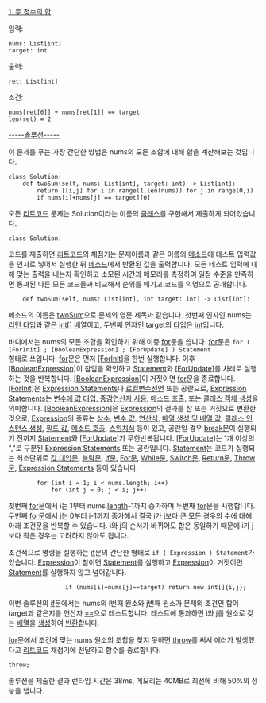 <a href="https://leetcode.com/problems/two-sum/description/" title="leetcode.com/problems/two-sum/description/">1. 두 정수의 합</a>

입력:
```python3
nums: List[int]
target: int
```
출력: 
```python3
ret: List[int]
```
조건: 
```python3
nums[ret[0]] + nums[ret[1]] == target
len(ret) = 2
```
<a href="https://leetcode.com/problems/two-sum/editorial/" title="leetcode.com/problems/two-sum/editorial/">-----솔루션-----</a>

이 문제를 푸는 가장 간단한 방법은 nums의 모든 조합에 대해 합을 계산해보는 것입니다.

```python3
class Solution:
    def twoSum(self, nums: List[int], target: int) -> List[int]:
        return [[i,j] for i in range(1,len(nums)) for j in range(0,i)
        if nums[i]+nums[j] == target][0]
```
모든 <a href="https://leetcode.com/" title="leetcode.com">리트코드</a> 문제는 Solution이라는 이름의 <a href="https://docs.python.org/3/tutorial/classes.html" title="docs.python.org/3/tutorial/classes.html">클래스</a>를 구현해서 제출하게 되어있습니다.<br>
```
class Solution:
```
코드를 제출하면 <a href="https://leetcode.com/" title="leetcode.com">리트코드</a>의 채점기는 문제이름과 같은 이름의 <a href="https://docs.python.org/3/tutorial/classes.html#method-objects" title="docs.python.org/3/tutorial/classes.html#method-objects">메소드</a>에 테스트 입력값을 인자로 넣어서 실행한 뒤 <a href="https://docs.python.org/3/tutorial/classes.html#method-objects" title="docs.python.org/3/tutorial/classes.html#method-objects">메소드</a>에서 반환된 값을 출력합니다. 모든 테스트 입력에 대해 맞는 출력을 내는지 확인하고 소모된 시간과 메모리를 측정하여 일정 수준을 만족하면 통과된 다른 모든 코드들과 비교해서 순위를 매기고 코드를 익명으로 공개합니다.<br>
```
    def twoSum(self, nums: List[int], int target: int) -> List[int]: 
```
메소드의 이름은 <a href="https://leetcode.com/problems/two-sum/description/" title="leetcode.com/problems/two-sum/description/">twoSum</a>으로 문제의 영문 제목과 같습니다. 첫번째 인자인 nums는 <a href="https://docs.oracle.com/javase/specs/jls/se20/html/jls-8.html#jls-Result" title="docs.oracle.com/javase/specs/jls/se20/html/jls-8.html#jls-Result">리턴 타입</a>과 같은 <a href="https://docs.oracle.com/javase/specs/jls/se20/html/jls-10.html#jls-10.2" title="docs.oracle.com/javase/specs/jls/se20/html/jls-10.html#jls-10.2">int[]</a> <a href="https://docs.oracle.com/javase/specs/jls/se20/html/jls-10.html" title="docs.oracle.com/javase/specs/jls/se8/html/jls-10.html">배열</a>이고, 두번째 인자인 target의 <a href="https://docs.oracle.com/javase/specs/jls/se20/html/jls-4.html" title="docs.oracle.com/javase/specs/jls/se20/html/jls-4.html">타입</a>은 <a href="https://docs.oracle.com/javase/specs/jls/se20/html/jls-4.html#jls-4.2.1" title="docs.oracle.com/javase/specs/jls/se20/html/jls-4.html#jls-4.2.1">int</a>입니다.

바디에서는 nums의 모든 조합을 확인하기 위해 이중 <a href="https://docs.oracle.com/javase/specs/jls/se20/html/jls-14.html#jls-14.14" title="docs.oracle.com/javase/specs/jls/se20/html/jls-14.html#jls-14.14">for</a>문을 씁니다. <a href="https://docs.oracle.com/javase/specs/jls/se20/html/jls-14.html#jls-14.14" title="docs.oracle.com/javase/specs/jls/se20/html/jls-14.html#jls-14.14">for</a>문은 
<code>for ( [ForInit] ; [BooleanExpression] ; [ForUpdate] ) Statement </code> 형태로 쓰입니다. <a href="https://docs.oracle.com/javase/specs/jls/se20/html/jls-14.html#jls-14.14" title="docs.oracle.com/javase/specs/jls/se20/html/jls-14.html#jls-14.14">for</a>문은 먼저 <a href="https://docs.oracle.com/javase/specs/jls/se20/html/jls-14.html#jls-14.14.1.1" title="docs.oracle.com/javase/specs/jls/se20/html/jls-14.html#jls-14.14.1.1">[ForInit]</a>을 한번 실행합니다. 이후 <a href="https://docs.oracle.com/javase/specs/jls/se20/html/jls-14.html#jls-14.14.1.2" title="docs.oracle.com/javase/specs/jls/se20/html/jls-14.html#jls-14.14.1.2">[BooleanExpression]</a>이 참임을 확인하고 <a href="https://docs.oracle.com/javase/specs/jls/se20/html/jls-14.html#jls-Statement" title="docs.oracle.com/javase/specs/jls/se20/html/jls-14.html#jls-Statement">Statement</a>와 <a href="https://docs.oracle.com/javase/specs/jls/se20/html/jls-14.html#jls-ForUpdate" title="docs.oracle.com/javase/specs/jls/se20/html/jls-14.html#jls-ForUpdate">[ForUpdate]</a>를 차례로 실행하는 것을 반복합니다. <a href="https://docs.oracle.com/javase/specs/jls/se20/html/jls-14.html#jls-14.14.1.2" title="docs.oracle.com/javase/specs/jls/se20/html/jls-14.html#jls-14.14.1.2">[BooleanExpression]</a>이 거짓이면 <a href="https://en.cppreference.com/w/cpp/language/for" title="cppreference.com/w/cpp/language/for">for</a>문을 종료합니다. <a href="https://docs.oracle.com/javase/specs/jls/se20/html/jls-14.html#jls-14.14.1.1" title="docs.oracle.com/javase/specs/jls/se20/html/jls-14.html#jls-14.14.1.1">[ForInit]</a>은 <a href="https://docs.oracle.com/javase/specs/jls/se20/html/jls-14.html#jls-StatementExpression" title="docs.oracle.com/javase/specs/jls/se20/html/jls-14.html#jls-StatementExpression">Expression Statements</a>나 <a href="https://docs.oracle.com/javase/specs/jls/se20/html/jls-14.html#jls-14.4" title="docs.oracle.com/javase/specs/jls/se20/html/jls-14.html#jls-14.4">로컬변수선언</a> 또는 공란으로, <a href="https://docs.oracle.com/javase/specs/jls/se20/html/jls-14.html#jls-StatementExpression" title="docs.oracle.com/javase/specs/jls/se20/html/jls-14.html#jls-StatementExpression">Expression Statements</a>는 <a href="https://docs.oracle.com/javase/specs/jls/se20/html/jls-15.html#jls-Assignment" title="docs.oracle.com/javase/specs/jls/se20/html/jls-15.html#jls-Assignment">변수에 값 대입</a>, <a href="https://docs.oracle.com/javase/specs/jls/se20/html/jls-15.html#jls-PreIncrementExpression" title="docs.oracle.com/javase/specs/jls/se20/html/jls-15.html#jls-PreIncrementExpression">증감연산자 사용</a>, <a href="https://docs.oracle.com/javase/specs/jls/se20/html/jls-15.html#jls-MethodInvocation" title="docs.oracle.com/javase/specs/jls/se20/html/jls-15.html#jls-MethodInvocation">메소드 호출</a>, 또는 <a href="https://docs.oracle.com/javase/specs/jls/se20/html/jls-15.html#jls-ClassInstanceCreationExpression" title="docs.oracle.com/javase/specs/jls/se20/html/jls-15.html#jls-ClassInstanceCreationExpression">클래스 객체 생성</a>을 의미합니다. <a href="https://docs.oracle.com/javase/specs/jls/se20/html/jls-14.html#jls-14.14.1.2" title="docs.oracle.com/javase/specs/jls/se20/html/jls-14.html#jls-14.14.1.2">[BooleanExpression]</a>은 <a href="https://docs.oracle.com/javase/specs/jls/se20/html/jls-15.html" title="docs.oracle.com/javase/specs/jls/se20/html/jls-15.html">Expression</a>의 결과를 참 또는 거짓으로 변환한 것으로, <a href="https://docs.oracle.com/javase/specs/jls/se20/html/jls-15.html" title="docs.oracle.com/javase/specs/jls/se20/html/jls-15.html">Expression</a>의 종류는 <a href="https://docs.oracle.com/javase/specs/jls/se20/html/jls-15.html#jls-15.8.1" title="docs.oracle.com/javase/specs/jls/se20/html/jls-15.html#jls-15.8.1">상수</a>, <a href="https://docs.oracle.com/javase/specs/jls/se20/html/jls-6.html#jls-6.5.6" title="docs.oracle.com/javase/specs/jls/se20/html/jls-6.html#jls-6.5.6">변수 값</a>, <a href="https://docs.oracle.com/javase/specs/jls/se20/html/jls-15.html#jls-15.14" title="docs.oracle.com/javase/specs/jls/se20/html/jls-15.html#jls-15.14">연산식</a>, <a href="https://docs.oracle.com/javase/specs/jls/se20/html/jls-15.html#jls-15.10" title="docs.oracle.com/javase/specs/jls/se20/html/jls-15.html#jls-15.10">배열 생성 및 배열 값</a>, <a href="https://docs.oracle.com/javase/specs/jls/se20/html/jls-15.html#jls-15.9" title="docs.oracle.com/javase/specs/jls/se20/html/jls-15.html#jls-15.9">클래스 인스턴스 생성</a>, <a href="https://docs.oracle.com/javase/specs/jls/se20/html/jls-15.html#jls-15.11" title="docs.oracle.com/javase/specs/jls/se20/html/jls-15.html#jls-15.11">필드 값</a>, <a href="https://docs.oracle.com/javase/specs/jls/se20/html/jls-15.html#jls-15.11" title="docs.oracle.com/javase/specs/jls/se20/html/jls-15.html#jls-15.11">메소드 호출</a>, <a href="https://docs.oracle.com/javase/specs/jls/se20/html/jls-15.html#jls-15.27.4" title="docs.oracle.com/javase/specs/jls/se20/html/jls-15.html#jls-15.27.4">스위치식</a> 등이 있고, 공란일 경우 <a href="https://docs.oracle.com/javase/specs/jls/se20/html/jls-14.html#jls-14.15" title="docs.oracle.com/javase/specs/jls/se20/html/jls-14.html#jls-14.15">break문</a>이 실행되기 전까지 <a href="https://docs.oracle.com/javase/specs/jls/se20/html/jls-14.html#jls-Statement" title="docs.oracle.com/javase/specs/jls/se20/html/jls-14.html#jls-Statement">Statement</a>와 <a href="https://docs.oracle.com/javase/specs/jls/se20/html/jls-14.html#jls-ForUpdate" title="docs.oracle.com/javase/specs/jls/se20/html/jls-14.html#jls-ForUpdate">[ForUpdate]</a>가 무한반복됩니다. <a href="https://docs.oracle.com/javase/specs/jls/se20/html/jls-14.html#jls-ForUpdate" title="docs.oracle.com/javase/specs/jls/se20/html/jls-14.html#jls-ForUpdate">[ForUpdate]</a>는 1개 이상의 ","로 구분된 <a href="https://docs.oracle.com/javase/specs/jls/se20/html/jls-14.html#jls-StatementExpression" title="docs.oracle.com/javase/specs/jls/se20/html/jls-14.html#jls-StatementExpression">Expression Statements</a> 또는 공란입니다. <a href="https://docs.oracle.com/javase/specs/jls/se20/html/jls-14.html#jls-Statement" title="docs.oracle.com/javase/specs/jls/se20/html/jls-14.html#jls-Statement">Statement</a>는 코드가 실행되는 최소단위로 <a href="https://docs.oracle.com/javase/specs/jls/se20/html/jls-14.html#jls-AssertStatement" title="docs.oracle.com/javase/specs/jls/se20/html/jls-14.html#jls-AssertStatement">값 대입문</a>, <a href="https://docs.oracle.com/javase/specs/jls/se20/html/jls-14.html#jls-Block" title="docs.oracle.com/javase/specs/jls/se20/html/jls-14.html#jls-Block">블락문</a>, <a href="https://docs.oracle.com/javase/specs/jls/se20/html/jls-14.html#jls-IfThenStatement" title="docs.oracle.com/javase/specs/jls/se20/html/jls-14.html#jls-IfThenStatement">If문</a>, <a href="https://docs.oracle.com/javase/specs/jls/se20/html/jls-14.html#jls-ForStatement" title="docs.oracle.com/javase/specs/jls/se20/html/jls-14.html#jls-ForStatement">For문</a>, <a href="https://docs.oracle.com/javase/specs/jls/se20/html/jls-14.html#jls-WhileStatement" title="docs.oracle.com/javase/specs/jls/se20/html/jls-14.html#jls-WhileStatement">While문</a>, <a href="https://docs.oracle.com/javase/specs/jls/se20/html/jls-14.html#jls-SwitchStatement" title="docs.oracle.com/javase/specs/jls/se20/html/jls-14.html#jls-SwitchStatement">Switch문</a>, <a href="https://docs.oracle.com/javase/specs/jls/se20/html/jls-14.html#jls-ReturnStatement" title="docs.oracle.com/javase/specs/jls/se20/html/jls-14.html#jls-ReturnStatement">Return문</a>, <a href="https://docs.oracle.com/javase/specs/jls/se20/html/jls-14.html#jls-ThrowStatement" title="docs.oracle.com/javase/specs/jls/se20/html/jls-14.html#jls-ThrowStatement">Throw문</a>, <a href="https://docs.oracle.com/javase/specs/jls/se20/html/jls-14.html#jls-StatementExpression" title="docs.oracle.com/javase/specs/jls/se20/html/jls-14.html#jls-StatementExpression">Expression Statements</a> 등이 있습니다. <br>
```
        for (int i = 1; i < nums.length; i++)
            for (int j = 0; j < i; j++)
```
첫번째 <a href="https://docs.oracle.com/javase/specs/jls/se20/html/jls-14.html#jls-14.14" title="docs.oracle.com/javase/specs/jls/se20/html/jls-14.html#jls-14.14">for</a>문에서 i는 1부터 nums.<a href="https://docs.oracle.com/javase/specs/jls/se20/html/jls-10.html#jls-10.7" title="docs.oracle.com/javase/specs/jls/se20/html/jls-10.html#jls-10.7">length</a>-1까지 증가하며 두번째 <a href="https://en.cppreference.com/w/cpp/language/for" title="cppreference.com/w/cpp/language/for">for</a>문을 시행합니다. 두번째 <a href="https://docs.oracle.com/javase/specs/jls/se20/html/jls-14.html#jls-14.14" title="docs.oracle.com/javase/specs/jls/se20/html/jls-14.html#jls-14.14">for</a>문에서 j는 0부터 i-1까지 증가해서 결국 i가 j보다 큰 모든 경우의 수에 대해 아래 조건문을 반복할 수 있습니다. i와 j의 순서가 바뀌어도 합은 동일하기 때문에 i가 j보다 작은 경우는 고려하지 않아도 됩니다. 

조건적으로 명령을 실행하는 <a href="https://docs.oracle.com/javase/specs/jls/se20/html/jls-14.html#jls-14.9" title="docs.oracle.com/javase/specs/jls/se20/html/jls-14.html#jls-14.9">if</a>문의 간단한 형태로 <code>if ( Expression ) Statement</code>가 있습니다. <a href="https://docs.oracle.com/javase/specs/jls/se20/html/jls-15.html" title="docs.oracle.com/javase/specs/jls/se20/html/jls-15.html">Expression</a>이 참이면 <a href="https://docs.oracle.com/javase/specs/jls/se20/html/jls-14.html#jls-Statement" title="docs.oracle.com/javase/specs/jls/se20/html/jls-14.html#jls-Statement">Statement</a>를 실행하고 <a href="https://docs.oracle.com/javase/specs/jls/se20/html/jls-15.html" title="docs.oracle.com/javase/specs/jls/se20/html/jls-15.html">Expression</a>이 거짓이면 <a href="https://docs.oracle.com/javase/specs/jls/se20/html/jls-14.html#jls-Statement" title="docs.oracle.com/javase/specs/jls/se20/html/jls-14.html#jls-Statement">Statement</a>를 실행하지 않고 넘어갑니다.
```
                if (nums[i]+nums[j]==target) return new int[]{i,j};
```
이번 솔루션의 <a href="https://docs.oracle.com/javase/specs/jls/se20/html/jls-14.html#jls-14.9" title="docs.oracle.com/javase/specs/jls/se20/html/jls-14.html#jls-14.9">if</a>문에서는 nums의 i번째 원소와 j번째 원소가 문제의 조건인 합이 target과 같은지를 연산자 <a href="https://docs.oracle.com/javase/specs/jls/se20/html/jls-15.html#jls-15.21" title="docs.oracle.com/javase/specs/jls/se20/html/jls-15.html#jls-15.21">==</a>으로 테스트합니다. 테스트에 통과하면 i와 j를 원소로 갖는 <a href="https://docs.oracle.com/javase/specs/jls/se20/html/jls-10.html" title="docs.oracle.com/javase/specs/jls/se8/html/jls-10.html">배열</a>을  <a href="https://docs.oracle.com/javase/specs/jls/se20/html/jls-15.html#jls-15.10.1" title="docs.oracle.com/javase/specs/jls/se20/html/jls-15.html#jls-15.10.1">생성</a>하여 <a href="https://docs.oracle.com/javase/specs/jls/se20/html/jls-14.html#jls-14.17" title="docs.oracle.com/javase/specs/jls/se20/html/jls-14.html#jls-14.17">반환</a>합니다. 

<a href="https://docs.oracle.com/javase/specs/jls/se20/html/jls-14.html#jls-14.14" title="docs.oracle.com/javase/specs/jls/se20/html/jls-14.html#jls-14.14">for</a>문에서 조건에 맞는 nums 원소의 조합을 찾지 못하면 <a href="https://docs.oracle.com/javase/specs/jls/se20/html/jls-14.html#jls-14.18" title="docs.oracle.com/javase/specs/jls/se20/html/jls-14.html#jls-14.18">throw</a>를 써서 에러가 발생했다고 <a href="https://leetcode.com/" title="leetcode.com">리트코드</a> 채점기에 전달하고 함수를 종료합니다.
```
throw;
```

솔루션을 제출한 결과 런타임 시간은 38ms, 메모리는 40MB로 최선에 비해 50%의 성능을 냅니다.
